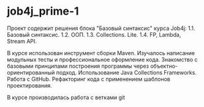 # job4j_prime-1
Проект содержит решения блока "Базовый синтаксис" курса Job4j:
1.1. Базовый синтаксис.
1.2. ООП.
1.3. Collections. Lite.
1.4. FP, Lambda, Stream API.

В курсе использован инструмент сборки Maven.
Изучалось написание модульных тесты и профессиональное оформление кода.
Знакомство с базовыми принципами построения программы через объектно-ориентированный подход.
Использование Java Collections Frameworks.
Работа с GitHub. 
Рефакторинг кода с применением шаблонов проектирования.

В курсе производилась работа с ветками git

